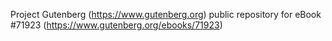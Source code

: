 Project Gutenberg (https://www.gutenberg.org) public repository
for eBook #71923 (https://www.gutenberg.org/ebooks/71923)
